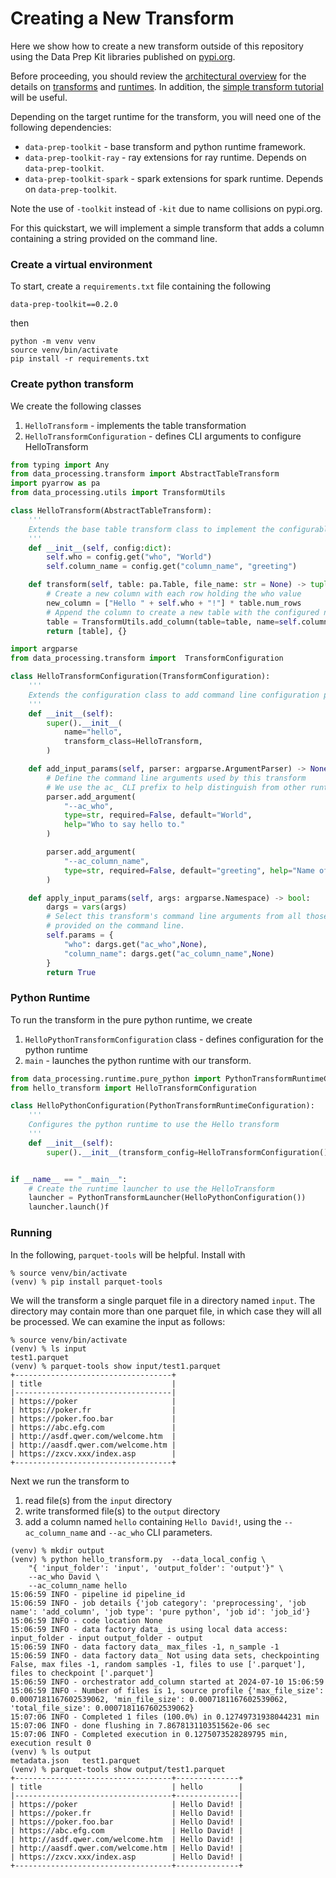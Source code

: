 # Creating a New Transform   

Here we show how to create a new transform outside of this repository
using the Data Prep Kit libraries published on [pypi.org](pypi.org). 

Before proceeding, you should review the 
[architectural overview](../../data-processing-lib/doc/overview.md)
for the details on 
[transforms](../../data-processing-lib/doc/transforms.md)
and 
[runtimes](../../data-processing-lib/doc/transform-runtimes.md).
In addition, the 
[simple transform tutorial](../../data-processing-lib/doc/simplest-transform-tutorial.md)
will be useful.

Depending on the target runtime for the transform, you will need one of the following
dependencies:
* `data-prep-toolkit` - base transform and python runtime framework.
* `data-prep-toolkit-ray` - ray extensions for ray runtime. Depends on `data-prep-toolkit`.
* `data-prep-toolkit-spark` - spark extensions for spark runtime. Depends on `data-prep-toolkit`.

Note the use of `-toolkit` instead of `-kit` due to name collisions on pypi.org.

For this quickstart, we will implement a simple transform that adds a column 
containing a string provided on the command line.

### Create a virtual environment
To start, create a `requirements.txt` file containing the following
```
data-prep-toolkit==0.2.0
```
then
```shell
python -m venv venv
source venv/bin/activate
pip install -r requirements.txt
```

### Create python transform
We create the following classes
1. `HelloTransform` - implements the table transformation
2. `HelloTransformConfiguration` - defines CLI arguments to configure HelloTransform

```python
from typing import Any
from data_processing.transform import AbstractTableTransform
import pyarrow as pa
from data_processing.utils import TransformUtils

class HelloTransform(AbstractTableTransform):
    '''
    Extends the base table transform class to implement the configurable transform() method.
    '''
    def __init__(self, config:dict):
        self.who = config.get("who", "World")
        self.column_name = config.get("column_name", "greeting")

    def transform(self, table: pa.Table, file_name: str = None) -> tuple[list[pa.Table], dict[str, Any]]:
        # Create a new column with each row holding the who value
        new_column = ["Hello " + self.who + "!"] * table.num_rows
        # Append the column to create a new table with the configured name.
        table = TransformUtils.add_column(table=table, name=self.column_name, content=new_column)
        return [table], {}

import argparse
from data_processing.transform import  TransformConfiguration

class HelloTransformConfiguration(TransformConfiguration):
    '''
    Extends the configuration class to add command line configuration parameters for this transfomr
    '''
    def __init__(self):
        super().__init__(
            name="hello",
            transform_class=HelloTransform,
        )

    def add_input_params(self, parser: argparse.ArgumentParser) -> None:
        # Define the command line arguments used by this transform
        # We use the ac_ CLI prefix to help distinguish from other runtime CLI parameters
        parser.add_argument(
            "--ac_who",
            type=str, required=False, default="World",
            help="Who to say hello to."
        )

        parser.add_argument(
            "--ac_column_name",
            type=str, required=False, default="greeting", help="Name of column to add"
        )

    def apply_input_params(self, args: argparse.Namespace) -> bool:
        dargs = vars(args)
        # Select this transform's command line arguments from all those
        # provided on the command line.
        self.params = {
            "who": dargs.get("ac_who",None),
            "column_name": dargs.get("ac_column_name",None)
        }
        return True


```

### Python Runtime
To run the transform in the pure python runtime, we create 
1. `HelloPythonTransformConfiguration` class - defines configuration for the python runtime
2. `main` - launches the python runtime with our transform.

```python
from data_processing.runtime.pure_python import PythonTransformRuntimeConfiguration, PythonTransformLauncher
from hello_transform import HelloTransformConfiguration

class HelloPythonConfiguration(PythonTransformRuntimeConfiguration):
    '''
    Configures the python runtime to use the Hello transform
    '''
    def __init__(self):
        super().__init__(transform_config=HelloTransformConfiguration())


if __name__ == "__main__":
    # Create the runtime launcher to use the HelloTransform
    launcher = PythonTransformLauncher(HelloPythonConfiguration())
    launcher.launch()f
```

### Running 
In the following, `parquet-tools` will be helpful.  Install with 
```shell
% source venv/bin/activate
(venv) % pip install parquet-tools
```
We will the transform a single parquet file in a directory named 
`input`.
The directory may contain more than one parquet file, 
in which case they will all be processed.
We can examine the input as follows:
```shell
% source venv/bin/activate
(venv) % ls input
test1.parquet
(venv) % parquet-tools show input/test1.parquet
+-----------------------------------+
| title                             |
|-----------------------------------|
| https://poker                     |
| https://poker.fr                  |
| https://poker.foo.bar             |
| https://abc.efg.com               |
| http://asdf.qwer.com/welcome.htm  |
| http://aasdf.qwer.com/welcome.htm |
| https://zxcv.xxx/index.asp        |
+-----------------------------------+
```
Next we run the transform to 
1. read file(s) from the `input` directory 
2. write transformed file(s) to the `output` directory
3. add a column named `hello` containing `Hello David!`, using the `--ac_column_name` and `--ac_who` CLI parameters. 
```shell
(venv) % mkdir output
(venv) % python hello_transform.py  --data_local_config \
    "{ 'input_folder': 'input', 'output_folder': 'output'}" \
    --ac_who David \
    --ac_column_name hello
15:06:59 INFO - pipeline id pipeline_id
15:06:59 INFO - job details {'job category': 'preprocessing', 'job name': 'add_column', 'job type': 'pure python', 'job id': 'job_id'}
15:06:59 INFO - code location None
15:06:59 INFO - data factory data_ is using local data access: input_folder - input output_folder - output
15:06:59 INFO - data factory data_ max_files -1, n_sample -1
15:06:59 INFO - data factory data_ Not using data sets, checkpointing False, max files -1, random samples -1, files to use ['.parquet'], files to checkpoint ['.parquet']
15:06:59 INFO - orchestrator add_column started at 2024-07-10 15:06:59
15:06:59 INFO - Number of files is 1, source profile {'max_file_size': 0.0007181167602539062, 'min_file_size': 0.0007181167602539062, 'total_file_size': 0.0007181167602539062}
15:07:06 INFO - Completed 1 files (100.0%) in 0.12749731938044231 min
15:07:06 INFO - done flushing in 7.867813110351562e-06 sec
15:07:06 INFO - Completed execution in 0.1275073528289795 min, execution result 0
(venv) % ls output
metadata.json	test1.parquet
(venv) % parquet-tools show output/test1.parquet 
+-----------------------------------+--------------+
| title                             | hello        |
|-----------------------------------+--------------|
| https://poker                     | Hello David! |
| https://poker.fr                  | Hello David! |
| https://poker.foo.bar             | Hello David! |
| https://abc.efg.com               | Hello David! |
| http://asdf.qwer.com/welcome.htm  | Hello David! |
| http://aasdf.qwer.com/welcome.htm | Hello David! |
| https://zxcv.xxx/index.asp        | Hello David! |
+-----------------------------------+--------------+
```

